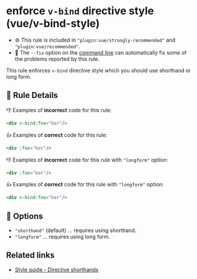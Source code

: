 # enforce `v-bind` directive style (vue/v-bind-style)

- :gear: This rule is included in `"plugin:vue/strongly-recommended"` and `"plugin:vue/recommended"`.
- :wrench: The `--fix` option on the [command line](https://eslint.org/docs/user-guide/command-line-interface#fixing-problems) can automatically fix some of the problems reported by this rule.

This rule enforces `v-bind` directive style which you should use shorthand or long form.

## :book: Rule Details

:-1: Examples of **incorrect** code for this rule:

```html
<div v-bind:foo="bar"/>
```

:+1: Examples of **correct** code for this rule:

```html
<div :foo="bar"/>
```

:-1: Examples of **incorrect** code for this rule with `"longform"` option:

```html
<div :foo="bar"/>
```

:+1: Examples of **correct** code for this rule with `"longform"` option:

```html
<div v-bind:foo="bar"/>
```

## :wrench: Options

- `"shorthand"` (default) ... requires using shorthand.
- `"longform"` ... requires using long form.

## Related links

- [Style guide - Directive shorthands](https://vuejs.org/v2/style-guide/#Directive-shorthands-strongly-recommended)
